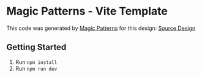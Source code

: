 # Magic Patterns - Vite Template

This code was generated by [Magic Patterns](https://magicpatterns.com) for this design: [Source Design](https://magicpatterns.com/c/cxk3eanrhse6g5x8iwczzp)

## Getting Started

1. Run `npm install`
2. Run `npm run dev`
